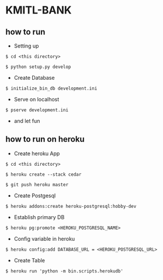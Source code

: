 # KMITL-BANK

## how to run
- Setting up
```
$ cd <this directory>

$ python setup.py develop
```
- Create Database
```
$ initialize_bin_db development.ini
```
- Serve on localhost
```
$ pserve development.ini
```
- and let fun

## how to run on heroku

- Create heroku App
```
$ cd <this directory>

$ heroku create --stack cedar

$ git push heroku master
```
- Create Postgesql
```
$ heroku addons:create heroku-postgresql:hobby-dev
```
- Establish primary DB
```
$ heroku pg:promote <HEROKU_POSTGRESQL_NAME>
```
- Config variable in heroku
```
$ heroku config:add DATABASE_URL = <HEROKU_POSTGRESQL_URL>
```
- Create Table
```
$ heroku run 'python -m bin.scripts.herokudb'
```
